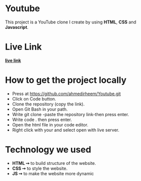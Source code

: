 # Youtube
This project is a YouTube clone I create by using **HTML**, **CSS** and **Javascript**.  

# Live Link
[**live link**](https://ahmedirheem.github.io/Youtube/)

# How to get the project locally
* Press at https://github.com/ahmedirheem/Youtube.git
* Click on Code button.
* Clone the repository (copy the link).
* Open Git Bash in your path.
* Write git clone -paste the repository link-then press enter.
* Write code . then press enter.
* Open the html file in your code editor.
* Right click with your and select open with live server.


# Technology we used
* **HTML ➙** to build structure of the website.
* **CSS ➙** to style the website.
* **JS ➙** to make the website more dynamic